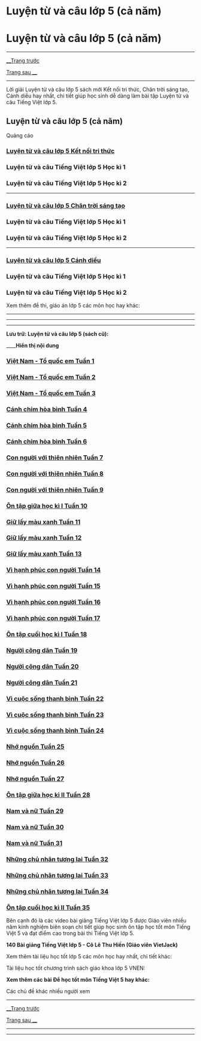 # Luyện từ và câu lớp 5 (cả năm)

# Luyện từ và câu lớp 5 (cả năm)

* * *

[__Trang trước](https://vietjack.com/tieng-viet-lop-5/index.jsp)

[Trang sau __](https://vietjack.com/tieng-viet-lop-5/luyen-tu-va-cau-tu-dong-nghia.jsp)

* * *

Lời giải Luyện từ và câu lớp 5 sách mới Kết nối tri thức, Chân trời sáng tạo, Cánh diều hay nhất, chi tiết giúp học sinh dễ dàng làm bài tập Luyện từ và câu Tiếng Việt lớp 5.

## Luyện từ và câu lớp 5 (cả năm)

Quảng cáo

### [**Luyện từ và câu lớp 5 Kết nối tri thức**](https://vietjack.com/tieng-viet-5-kn/luyen-tu-va-cau-lop-5-ket-noi-tri-thuc.jsp)

### **Luyện từ và câu Tiếng Việt lớp 5 Học kì 1**

### **Luyện từ và câu Tiếng Việt lớp 5 Học kì 2**

* * *

### [**Luyện từ và câu lớp 5 Chân trời sáng tạo**](https://vietjack.com/tieng-viet-5-ct/luyen-tu-va-cau-lop-5-chan-troi-sang-tao.jsp)

### **Luyện từ và câu Tiếng Việt lớp 5 Học kì 1**

### **Luyện từ và câu Tiếng Việt lớp 5 Học kì 2**

* * *

### [**Luyện từ và câu lớp 5 Cánh diều**](https://vietjack.com/tieng-viet-5-cd/luyen-tu-va-cau-lop-5-canh-dieu.jsp)

### **Luyện từ và câu Tiếng Việt lớp 5 Học kì 1**

### **Luyện từ và câu Tiếng Việt lớp 5 Học kì 2**

Xem thêm đề thi, giáo án lớp 5 các môn học hay khác:

* * *

* * *

* * *

**Lưu trữ: Luyện từ và câu lớp 5 (sách cũ):**

____**Hiển thị nội dung**

### [**Việt Nam - Tổ quốc em Tuần 1**](https://vietjack.com/tieng-viet-lop-5/viet-nam-to-quoc-em-tuan-1.jsp)

### [**Việt Nam - Tổ quốc em Tuần 2**](https://vietjack.com/tieng-viet-lop-5/viet-nam-to-quoc-em-tuan-2.jsp)

### [**Việt Nam - Tổ quốc em Tuần 3**](https://vietjack.com/tieng-viet-lop-5/viet-nam-to-quoc-em-tuan-3.jsp)

### [**Cánh chim hòa bình Tuần 4**](https://vietjack.com/tieng-viet-lop-5/canh-chim-hoa-binh-tuan-4.jsp)

### [**Cánh chim hòa bình Tuần 5**](https://vietjack.com/tieng-viet-lop-5/canh-chim-hoa-binh-tuan-5.jsp)

### [**Cánh chim hòa bình Tuần 6**](https://vietjack.com/tieng-viet-lop-5/canh-chim-hoa-binh-tuan-6.jsp)

### [**Con người với thiên nhiên Tuần 7**](https://vietjack.com/tieng-viet-lop-5/con-nguoi-voi-thien-nhien-tuan-7.jsp)

### [**Con người với thiên nhiên Tuần 8**](https://vietjack.com/tieng-viet-lop-5/con-nguoi-voi-thien-nhien-tuan-8.jsp)

### [**Con người với thiên nhiên Tuần 9**](https://vietjack.com/tieng-viet-lop-5/con-nguoi-voi-thien-nhien-tuan-9.jsp)

### [**Ôn tập giữa học kì I Tuần 10**](https://vietjack.com/tieng-viet-lop-5/on-tap-giua-hoc-ki-1-tuan-10.jsp)

### [**Giữ lấy màu xanh Tuần 11**](https://vietjack.com/tieng-viet-lop-5/giu-lay-mau-xanh-tuan-11.jsp)

### [**Giữ lấy màu xanh Tuần 12**](https://vietjack.com/tieng-viet-lop-5/giu-lay-mau-xanh-tuan-12.jsp)

### [**Giữ lấy màu xanh Tuần 13**](https://vietjack.com/tieng-viet-lop-5/giu-lay-mau-xanh-tuan-13.jsp)

### [**Vì hạnh phúc con người Tuần 14**](https://vietjack.com/tieng-viet-lop-5/vi-hanh-phuc-con-nguoi-tuan-14.jsp)

### [**Vì hạnh phúc con người Tuần 15**](https://vietjack.com/tieng-viet-lop-5/vi-hanh-phuc-con-nguoi-tuan-15.jsp)

### [**Vì hạnh phúc con người Tuần 16**](https://vietjack.com/tieng-viet-lop-5/vi-hanh-phuc-con-nguoi-tuan-16.jsp)

### [**Vì hạnh phúc con người Tuần 17**](https://vietjack.com/tieng-viet-lop-5/vi-hanh-phuc-con-nguoi-tuan-17.jsp)

### [**Ôn tập cuối học kì I Tuần 18**](https://vietjack.com/tieng-viet-lop-5/on-tap-cuoi-hoc-ki-1-tuan-18.jsp)

### [**Người công dân Tuần 19**](https://vietjack.com/tieng-viet-lop-5/nguoi-cong-dan-tuan-19.jsp)

### [**Người công dân Tuần 20**](https://vietjack.com/tieng-viet-lop-5/nguoi-cong-dan-tuan-20.jsp)

### [**Người công dân Tuần 21**](https://vietjack.com/tieng-viet-lop-5/nguoi-cong-dan-tuan-21.jsp)

### [**Vì cuộc sống thanh bình Tuần 22**](https://vietjack.com/tieng-viet-lop-5/vi-cuoc-song-thanh-binh-tuan-22.jsp)

### [**Vì cuộc sống thanh bình Tuần 23**](https://vietjack.com/tieng-viet-lop-5/vi-cuoc-song-thanh-binh-tuan-23.jsp)

### [**Vì cuộc sống thanh bình Tuần 24**](https://vietjack.com/tieng-viet-lop-5/vi-cuoc-song-thanh-binh-tuan-24.jsp)

### [**Nhớ nguồn Tuần 25**](https://vietjack.com/tieng-viet-lop-5/nho-nguon-tuan-25.jsp)

### [**Nhớ nguồn Tuần 26**](https://vietjack.com/tieng-viet-lop-5/nho-nguon-tuan-26.jsp)

### [**Nhớ nguồn Tuần 27**](https://vietjack.com/tieng-viet-lop-5/nho-nguon-tuan-27.jsp)

### [**Ôn tập giữa học kì II Tuần 28**](https://vietjack.com/tieng-viet-lop-5/on-tap-giua-hoc-ki-2-tuan-28.jsp)

### [**Nam và nữ Tuần 29**](https://vietjack.com/tieng-viet-lop-5/nam-va-nu-tuan-29.jsp)

### [**Nam và nữ Tuần 30**](https://vietjack.com/tieng-viet-lop-5/nam-va-nu-tuan-30.jsp)

### [**Nam và nữ Tuần 31**](https://vietjack.com/tieng-viet-lop-5/nam-va-nu-tuan-31.jsp)

### [**Những chủ nhân tương lai Tuần 32**](https://vietjack.com/tieng-viet-lop-5/nhung-chu-nhan-tuong-lai-tuan-32.jsp)

### [**Những chủ nhân tương lai Tuần 33**](https://vietjack.com/tieng-viet-lop-5/nhung-chu-nhan-tuong-lai-tuan-33.jsp)

### [**Những chủ nhân tương lai Tuần 34**](https://vietjack.com/tieng-viet-lop-5/nhung-chu-nhan-tuong-lai-tuan-34.jsp)

### [**Ôn tập cuối học kì II Tuần 35**](https://vietjack.com/tieng-viet-lop-5/on-tap-cuoi-hoc-ki-2-tuan-35.jsp)

Bên cạnh đó là các video bài giảng Tiếng Việt lớp 5 được Giáo viên nhiều năm kinh nghiệm biên soạn chi tiết giúp học sinh ôn tập học tốt môn Tiếng Việt 5 và đạt điểm cao trong bài thi Tiếng Việt lớp 5.

**140 Bài giảng Tiếng Việt lớp 5 - Cô Lê Thu Hiền (Giáo viên VietJack)**

Xem thêm tài liệu học tốt lớp 5 các môn học hay nhất, chi tiết khác:

Tài liệu học tốt chương trình sách giáo khoa lớp 5 VNEN:

**Xem thêm các bài Để học tốt môn Tiếng Việt 5 hay khác:**

Các chủ đề khác nhiều người xem 

* * *

[__Trang trước](https://vietjack.com/tieng-viet-lop-5/index.jsp)

[Trang sau __](https://vietjack.com/tieng-viet-lop-5/luyen-tu-va-cau-tu-dong-nghia.jsp)

* * *

* * *
